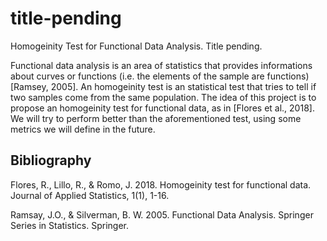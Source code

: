 # title-pending

Homogeinity Test for Functional Data Analysis. Title pending. 

Functional data analysis is an area of statistics that provides informations about curves or functions (i.e. the elements of the sample are functions) [Ramsey, 2005]. An homogeinity test is an statistical test that tries to tell if two samples come from the same population. The idea of this project is to propose an homogeinity test for functional data, as in [Flores et al., 2018]. We will try to perform better than the aforementioned test, using some metrics we will define in the future.

## Bibliography

Flores, R., Lillo, R., & Romo, J. 2018. Homogeinity test for functional data. Journal of Applied Statistics, 1(1), 1-16.

Ramsay, J.O., & Silverman, B. W. 2005. Functional Data Analysis. Springer Series in Statistics. Springer. 
